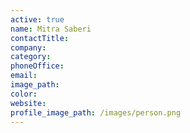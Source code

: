 ```yaml
---
active: true
name: Mitra Saberi
contactTitle:
company:
category:
phoneOffice:
email:
image_path:
color:
website:
profile_image_path: /images/person.png
---
```

